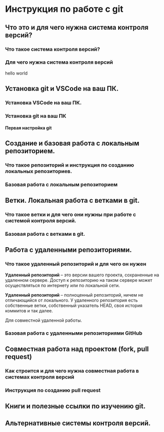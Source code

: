 # Инструкция по работе с git

## Что это и для чего нужна система контроля версий?

### Что такое система контроля версий?

### Для чего нужна система контроля версий

hello  world

## Установка git и VSCode на ваш ПК.

### Установка VSCode на ваш ПК.

### Установка git на ваш ПК

#### Первая настройка git

## Создание и базовая работа с локальным репозиторием.

### Что такое репозиторий и инструкция по созданию локальных репозиториев.

### Базовая работа с локальным репозиторием

## Ветки. Локальная работа с ветками в git.

### Что такое ветки и для чего они нужны при работе с системой контроля версий.

### Базовая работа с ветками в git.

## Работа с удаленными репозиториями.

### Что такое удаленный репозиторий и для чего он нужен


**Удаленный репозиторий** – это версии вашего проекта, сохраненные на удаленном сервере. Доступ к репозиторию на таком сервере может осуществляться по интернету или по локальной сети.

**Удаленный репозиторий** – полноценный репозиторий, ничем не отличающийся от локального. У удаленного репозитория есть собственные ветки, собственный указатель HEAD, своя история коммитов и так далее.

Для совместной удаленной работы.




### Базовая работа с удаленными репозиториями GitHub

## Совместная работа над проектом (fork, pull request)

### Как строится и для чего нужна совместная работа в системах контроля версий

### Инструкция по созданию pull request

## Книги и полезные ссылки по изучению git.

## Альтернативные системы контроля версий.
